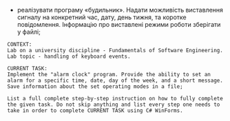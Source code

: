 - реалізувати програму «будильник». Надати можливість виставлення сигналу на конкретний час, дату, день тижня, та коротке повідомлення. Інформацію про виставлені режими роботи зберігати у файлі;

```
CONTEXT:
Lab on a university discipline - Fundamentals of Software Engineering. Lab topic - handling of keyboard events.

CURRENT TASK:
Implement the "alarm clock" program. Provide the ability to set an alarm for a specific time, date, day of the week, and a short message. Save information about the set operating modes in a file;

List a full complete step-by-step instruction on how to fully complete the given task. Do not skip anything and list every step one needs to take in order to complete CURRENT TASK using C# WinForms.
```
